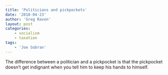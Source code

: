```yaml
---
title: 'Politicians and pickpockets'
date: '2018-04-23'
author: 'Greg Raven'
layout: post
categories:
    - socialism
    - taxation
tags:
    - 'Joe Sobran'
---
```


The difference between a politician and a pickpocket is that the pickpocket doesn’t get indignant when you tell him to keep his hands to himself.